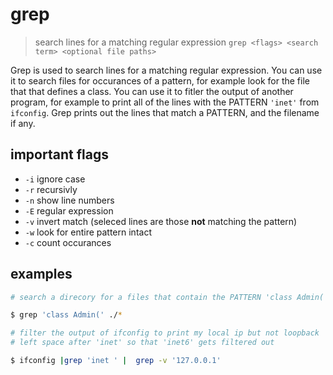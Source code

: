 # grep
> search lines for a matching regular expression
`grep <flags> <search term> <optional file paths>`

Grep is used to search lines for a matching regular expression. You can use it to search files for occurances of a pattern, for example look for the file that that defines a class. You can use it to fitler the output of another program, for example to print all of the lines with the PATTERN `'inet'` from `ifconfig`. Grep prints out the lines that match a PATTERN, and the filename if any.

## important flags
* `-i` ignore case
* `-r` recursivly
* `-n` show line numbers
* `-E` regular expression
* `-v` invert match (seleced lines are those **not** matching the pattern)
* `-w` look for entire pattern intact
* `-c` count occurances

## examples
``` sh
# search a direcory for a files that contain the PATTERN 'class Admin('

$ grep 'class Admin(' ./*
```
``` sh
# filter the output of ifconfig to print my local ip but not loopback
# left space after 'inet' so that 'inet6' gets filtered out

$ ifconfig |grep 'inet ' |  grep -v '127.0.0.1'
```


